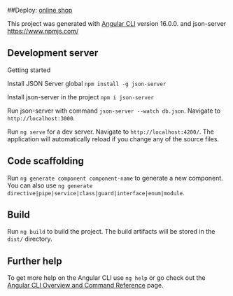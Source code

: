##Deploy: [online shop](https://angular-online-shop-dimax.surge.sh/)

This project was generated with [Angular CLI](https://github.com/angular/angular-cli) version 16.0.0. and
json-server https://www.npmjs.com/

## Development server

Getting started

Install JSON Server global `npm install -g json-server`

Install json-server in the project `npm i json-server`

Run json-server with command `json-server --watch db.json`. Navigate to `http://localhost:3000`.

Run `ng serve` for a dev server. Navigate to `http://localhost:4200/`. The application will automatically reload if you change any of the source files.

## Code scaffolding

Run `ng generate component component-name` to generate a new component. You can also use `ng generate directive|pipe|service|class|guard|interface|enum|module`.

## Build

Run `ng build` to build the project. The build artifacts will be stored in the `dist/` directory.

## Further help

To get more help on the Angular CLI use `ng help` or go check out the [Angular CLI Overview and Command Reference](https://angular.io/cli) page.
